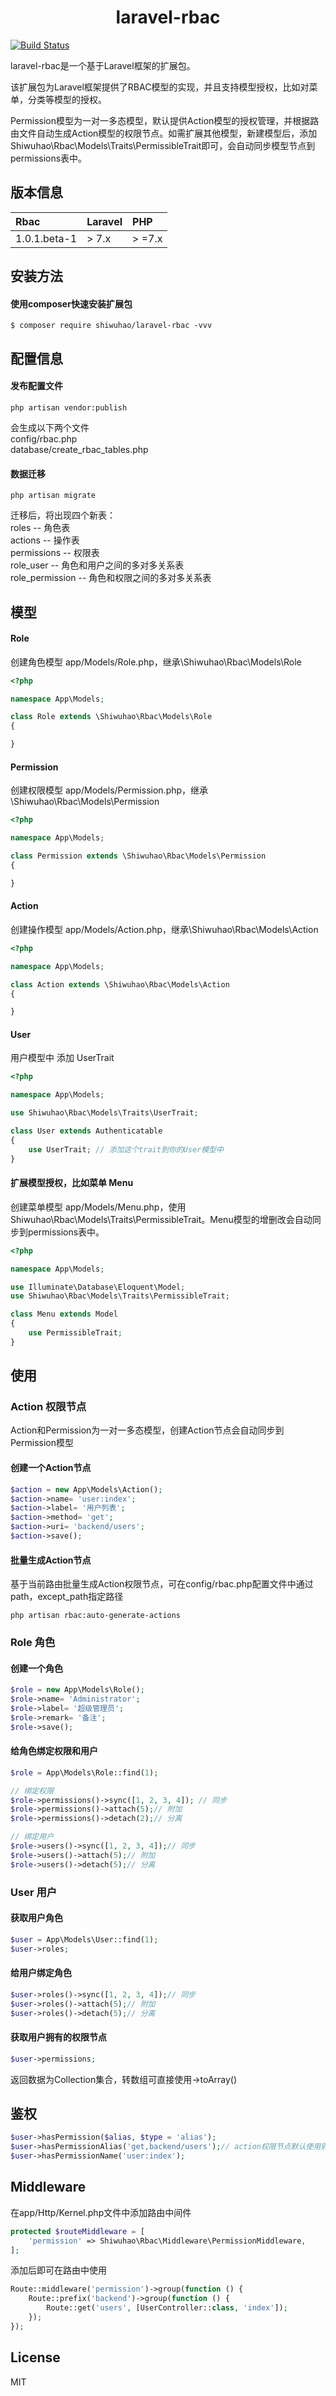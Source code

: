 <h1 align="center"> laravel-rbac </h1>

[![Build Status](https://app.travis-ci.com/shiwuhao/laravel-rbac.svg?branch=develop)](https://app.travis-ci.com/shiwuhao/laravel-rbac)

<p> laravel-rbac是一个基于Laravel框架的扩展包。</p>
<p>该扩展包为Laravel框架提供了RBAC模型的实现，并且支持模型授权，比如对菜单，分类等模型的授权。</p>
<p>Permission模型为一对一多态模型，默认提供Action模型的授权管理，并根据路由文件自动生成Action模型的权限节点。如需扩展其他模型，新建模型后，添加Shiwuhao\Rbac\Models\Traits\PermissibleTrait即可，会自动同步模型节点到permissions表中。</p>

## 版本信息

Rbac  | Laravel | PHP
:------|:--------|:--------
1.0.1.beta-1 | > 7.x   | > =7.x

## 安装方法

#### 使用composer快速安装扩展包

```shell
$ composer require shiwuhao/laravel-rbac -vvv
```

## 配置信息

#### 发布配置文件

```shell
php artisan vendor:publish
```

会生成以下两个文件<br>
config/rbac.php<br>
database/create_rbac_tables.php<br>

#### 数据迁移

```shell
php artisan migrate
```

迁移后，将出现四个新表：<br/>
roles -- 角色表<br/>
actions -- 操作表<br/>
permissions -- 权限表<br/>
role_user -- 角色和用户之间的多对多关系表<br/>
role_permission -- 角色和权限之间的多对多关系表<br/>

## 模型

#### Role

创建角色模型 app/Models/Role.php，继承\Shiwuhao\Rbac\Models\Role

```php
<?php

namespace App\Models;

class Role extends \Shiwuhao\Rbac\Models\Role
{

}
```

#### Permission

创建权限模型 app/Models/Permission.php，继承\Shiwuhao\Rbac\Models\Permission

```php
<?php

namespace App\Models;

class Permission extends \Shiwuhao\Rbac\Models\Permission
{

}
```

#### Action

创建操作模型 app/Models/Action.php，继承\Shiwuhao\Rbac\Models\Action

```php
<?php

namespace App\Models;

class Action extends \Shiwuhao\Rbac\Models\Action
{

}
```

#### User

用户模型中 添加 UserTrait

```php
<?php

namespace App\Models;

use Shiwuhao\Rbac\Models\Traits\UserTrait;

class User extends Authenticatable
{
    use UserTrait; // 添加这个trait到你的User模型中
}

```

#### 扩展模型授权，比如菜单 Menu

创建菜单模型 app/Models/Menu.php，使用 Shiwuhao\Rbac\Models\Traits\PermissibleTrait。Menu模型的增删改会自动同步到permissions表中。

```php
<?php

namespace App\Models;

use Illuminate\Database\Eloquent\Model;
use Shiwuhao\Rbac\Models\Traits\PermissibleTrait;

class Menu extends Model
{
    use PermissibleTrait;
}

```

## 使用

### Action 权限节点

Action和Permission为一对一多态模型，创建Action节点会自动同步到Permission模型

#### 创建一个Action节点

```php
$action = new App\Models\Action();
$action->name= 'user:index';
$action->label= '用户列表';
$action->method= 'get';
$action->uri= 'backend/users';
$action->save();
```

#### 批量生成Action节点

<p>基于当前路由批量生成Action权限节点，可在config/rbac.php配置文件中通过path，except_path指定路径</p>

```shell
php artisan rbac:auto-generate-actions
```

### Role 角色

#### 创建一个角色

```php
$role = new App\Models\Role();
$role->name= 'Administrator';
$role->label= '超级管理员';
$role->remark= '备注';
$role->save();
```

#### 给角色绑定权限和用户

```php
$role = App\Models\Role::find(1);

// 绑定权限
$role->permissions()->sync([1, 2, 3, 4]); // 同步
$role->permissions()->attach(5);// 附加
$role->permissions()->detach(2);// 分离

// 绑定用户
$role->users()->sync([1, 2, 3, 4]);// 同步
$role->users()->attach(5);// 附加
$role->users()->detach(5);// 分离
```

### User 用户

#### 获取用户角色

```php
$user = App\Models\User::find(1);
$user->roles;
```

#### 给用户绑定角色

```php
$user->roles()->sync([1, 2, 3, 4]);// 同步
$user->roles()->attach(5);// 附加
$user->roles()->detach(5);// 分离
```

#### 获取用户拥有的权限节点

```php
$user->permissions;
```

<p>返回数据为Collection集合，转数组可直接使用->toArray()</p>

## 鉴权

```php
$user->hasPermission($alias, $type = 'alias');
$user->hasPermissionAlias('get,backend/users');// action权限节点默认使用别名鉴权
$user->hasPermissionName('user:index');
```

## Middleware

在app/Http/Kernel.php文件中添加路由中间件

```php
protected $routeMiddleware = [
    'permission' => Shiwuhao\Rbac\Middleware\PermissionMiddleware,
];
```

添加后即可在路由中使用

```php
Route::middleware('permission')->group(function () {
    Route::prefix('backend')->group(function () {
        Route::get('users', [UserController::class, 'index']);
    });
});
```

## License

MIT